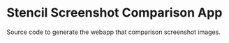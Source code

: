 # Stencil Screenshot Comparison App

Source code to generate the webapp that comparison screenshot images.
